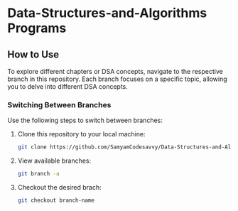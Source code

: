 # Data-Structures-and-Algorithms Programs
## How to Use
To explore different chapters or DSA concepts, navigate to the respective branch in this repository. Each branch focuses on a specific topic, allowing you to delve into different DSA concepts.
### Switching Between Branches
Use the following steps to switch between branches:
1. Clone this repository to your local machine:
   ```bash
   git clone https://github.com/SamyamCodesavvy/Data-Structures-and-Algorithms.git
2. View available branches:
   ```bash
   git branch -a
3. Checkout the desired brach:
   ```bash
   git checkout branch-name

